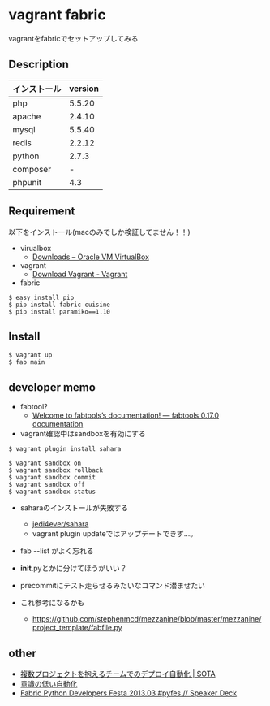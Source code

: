 vagrant fabric
====
vagrantをfabricでセットアップしてみる

## Description

| インストール | version |
|:-----------|:------------|
| php        |5.5.20|
| apache     |2.4.10|
| mysql      |5.5.40|
| redis      |2.2.12|
| python     |2.7.3|
| composer   |-|
| phpunit    |4.3|

## Requirement

以下をインストール(macのみでしか検証してません！！)
- virualbox
  - [Downloads – Oracle VM VirtualBox](https://www.virtualbox.org/wiki/Downloads)
- vagrant
  - [Download Vagrant - Vagrant](https://www.vagrantup.com/downloads.html)
- fabric
```
$ easy_install pip
$ pip install fabric cuisine
$ pip install paramiko==1.10
```

## Install

```
$ vagrant up
$ fab main
```

## developer memo
- fabtool?
  - [Welcome to fabtools’s documentation! — fabtools 0.17.0 documentation](http://fabtools.readthedocs.org/en/0.17.0/)
- vagrant確認中はsandboxを有効にする

```
$ vagrant plugin install sahara

$ vagrant sandbox on
$ vagrant sandbox rollback
$ vagrant sandbox commit
$ vagrant sandbox off
$ vagrant sandbox status
```

- saharaのインストールが失敗する
  - [jedi4ever/sahara](https://github.com/jedi4ever/sahara)
  - vagrant plugin updateではアップデートできず…。

- fab --list がよく忘れる
- __init__.pyとかに分けてほうがいい？
- precommitにテスト走らせるみたいなコマンド潜ませたい
- これ参考になるかも
  - https://github.com/stephenmcd/mezzanine/blob/master/mezzanine/project_template/fabfile.py

## other
- [複数プロジェクトを抱えるチームでのデプロイ自動化 | SOTA](http://deeeet.com/writing/2014/10/30/fabric/)
- [意識の低い自動化](http://www.slideshare.net/greenasparagus/ss-42424543)
- [Fabric Python Developers Festa 2013.03 #pyfes // Speaker Deck](https://speakerdeck.com/drillbits/fabric-python-developers-festa-2013-dot-03-number-pyfes)
